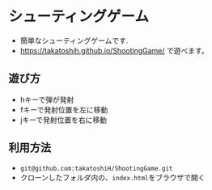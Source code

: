 # シューティングゲーム

* 簡単なシューティングゲームです.
* https://takatoshih.github.io/ShootingGame/ で遊べます。

## 遊び方
* hキーで弾が発射
* fキーで発射位置を左に移動
* jキーで発射位置を右に移動

## 利用方法
* ```git@github.com:takatoshiH/ShootingGame.git```
* クローンしたフォルダ内の、`index.html`をブラウザで開く
